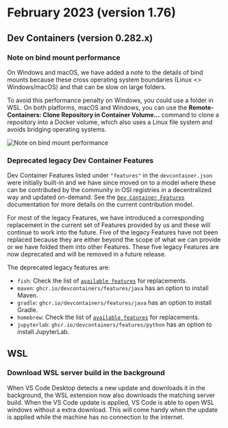 # February 2023 (version 1.76)

## Dev Containers (version 0.282.x)

### Note on bind mount performance

On Windows and macOS, we have added a note to the details of bind mounts because these cross operating system boundaries (Linux <> Windows/macOS) and that can be slow on large folders.

To avoid this performance penalty on Windows, you could use a folder in WSL. On both platforms, macOS and Windows, you can use the **Remote-Containers: Clone Repository in Container Volume...** command to clone a repository into a Docker volume, which also uses a Linux file system and avoids bridging operating systems.

![`Note on bind mount performance`](images/1_76/bind-mount-performance.png)

### Deprecated legacy Dev Container Features

Dev Container Features listed under `"features"` in the `devcontainer.json` were initially built-in and we have since moved on to a model where these can be contributed by the community in OSI registries in a decentralized way and updated on-demand. See the [`Dev Container Features`](HTTPS://containers.dev/implementors/features) documentation for more details on the current contribution model.

For most of the legacy Features, we have introduced a corresponding replacement in the current set of Features provided by us and these will continue to work into the future. Five of the legacy Features have not been replaced because they are either beyond the scope of what we can provide or we have folded them into other Features. These five legacy Features are now deprecated and will be removed in a future release.

The deprecated legacy features are:

* `fish`: Check the list of [`available features`](HTTPS://containers.dev/features) for replacements.
* `maven`: `ghcr.io/devcontainers/features/java` has an option to install Maven.
* `gradle`: `ghcr.io/devcontainers/features/java` has an option to install Gradle.
* `homebrew`: Check the list of [`available features`](HTTPS://containers.dev/features) for replacements.
* `jupyterlab`: `ghcr.io/devcontainers/features/python` has an option to install JupyterLab.

## WSL

### Download WSL server build in the background

When VS Code Desktop detects a new update and downloads it in the background, the WSL extension now also downloads the matching server build. When the VS Code update is applied, VS Code is able to open WSL windows without a extra download. This will come handy when the update is applied while the machine has no connection to the internet.
